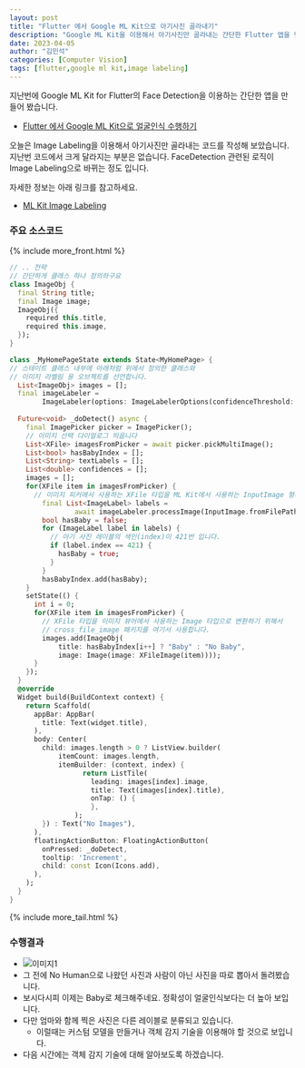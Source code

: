 ```yaml
---
layout: post
title: "Flutter 에서 Google ML Kit으로 아기사진 골라내기"
description: "Google ML Kit을 이용해서 아기사진만 골라내는 간단한 Flutter 앱을 만들었습니다"
date: 2023-04-05
author: "김민석"
categories: [Computer Vision]
tags: [flutter,google ml kit,image labeling]
---
```

지난번에 Google ML Kit for Flutter의 Face Detection을 이용하는
간단한 앱을 만들어 봤습니다.

- [Flutter 에서 Google ML Kit으로 얼굴인식 수행하기
](https://reddol18.github.io/dev5min/flutter-google-ml-kit-face-detection)

오늘은 Image Labeling을 이용해서 아기사진만 골라내는 코드를 작성해 보았습니다.
지난번 코드에서 크게 달라지는 부분은 없습니다. FaceDetection 관련된 로직이
Image Labeling으로 바뀌는 정도 입니다.

자세한 정보는 아래 링크를 참고하세요.

- [ML Kit Image Labeling](https://developers.google.com/ml-kit/vision/image-labeling?hl=ko)

### 주요 소스코드
{% include more_front.html %}
```dart
// .. 전략
// 간단하게 클래스 하나 정의하구요
class ImageObj {
  final String title;
  final Image image;
  ImageObj({
    required this.title,
    required this.image,
  });
}

class _MyHomePageState extends State<MyHomePage> {
// 스테이트 클래스 내부에 아래처럼 위에서 정의한 클래스와 
// 이미지 라벨링 용 오브젝트를 선언합니다.
  List<ImageObj> images = [];
  final imageLabeler =
        ImageLabeler(options: ImageLabelerOptions(confidenceThreshold: 0.5));
  
  Future<void> _doDetect() async {
    final ImagePicker picker = ImagePicker();
    // 이미지 선택 다이얼로그 띄웁니다
    List<XFile> imagesFromPicker = await picker.pickMultiImage();
    List<bool> hasBabyIndex = [];
    List<String> textLabels = [];
    List<double> confidences = [];
    images = [];
    for(XFile item in imagesFromPicker) {
      // 이미지 피커에서 사용하는 XFile 타입을 ML Kit에서 사용하는 InputImage 형태로 변경
        final List<ImageLabel> labels =
                await imageLabeler.processImage(InputImage.fromFilePath(item.path));
        bool hasBaby = false;
        for (ImageLabel label in labels) {
          // 아기 사진 레이블의 색인(index)이 421번 입니다.
          if (label.index == 421) {
            hasBaby = true;
          }
        }
        hasBabyIndex.add(hasBaby);
    }
    setState(() {
      int i = 0;
      for(XFile item in imagesFromPicker) {
        // XFile 타입을 이미지 뷰어에서 사용하는 Image 타입으로 변환하기 위해서
        // cross_file_image 패키지를 여기서 사용합니다.
        images.add(ImageObj(
            title: hasBabyIndex[i++] ? "Baby" : "No Baby",
            image: Image(image: XFileImage(item))));
      }
    });
  }
  @override
  Widget build(BuildContext context) {
    return Scaffold(
      appBar: AppBar(
        title: Text(widget.title),
      ),
      body: Center(
        child: images.length > 0 ? ListView.builder(
            itemCount: images.length,
            itemBuilder: (context, index) {
                  return ListTile(
                    leading: images[index].image,
                    title: Text(images[index].title),
                    onTap: () {
                    },
                );
        }) : Text("No Images"),
      ),
      floatingActionButton: FloatingActionButton(
        onPressed: _doDetect,
        tooltip: 'Increment',
        child: const Icon(Icons.add),
      ), 
    );
  }
}
```
{% include more_tail.html %}

### 수행결과
- ![이미지1](https://reddol18.github.io/dev5min/images/20230406/1.jpg)
- 그 전에 No Human으로 나왔던 사진과 사람이 아닌 사진을 따로 뽑아서 돌려봤습니다.
- 보시다시피 이제는 Baby로 체크해주네요. 정확성이 얼굴인식보다는 더 높아 보입니다.
- 다만 엄마와 함께 찍은 사진은 다른 레이블로 분류되고 있습니다. 
  - 이럴때는 커스텀 모델을 만들거나 객체 감지 기술을 이용해야 할 것으로 보입니다.
- 다음 시간에는 객체 감지 기술에 대해 알아보도록 하겠습니다.   
